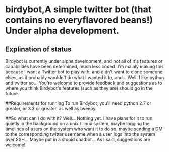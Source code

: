# birdybot,A simple twitter bot (that contains no everyflavored beans!) Under alpha development.

## Explination of status
Birdybot is currently under alpha development, and not all of it's features or capabilities have been determined, much less coded.
I'm mainly making this because I want a Twitter bot to play with, and didn't want to clone someone elses, as it probably wouldn't do what I wanted it to, and... Well. I like python and twitter so...
You're welcome to provide feedback and suggestions as to where you think Birdybot's features (such as they are) should go in the future.

##Requirements for running
To run Birdybot, you'll need python 2.7 or greater, or 3.3 or greater, as well as tweepy.


##So what can I do with it?
Well... Nothing yet. I have plans for it to run quietly in the background on a unix / linux system, maybe logging the timelines of users on the system who want it to do so, maybe sending a DM to the corresponding twitter username when a user logs into the system over SSH...
Maybe put in a stupid chatbot... As I said, suggestions are welcome!
